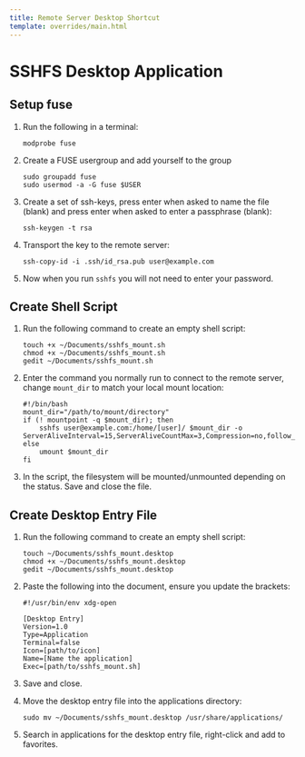```yaml
---
title: Remote Server Desktop Shortcut 
template: overrides/main.html
---
```


# SSHFS Desktop Application

## Setup fuse

1. Run the following in a terminal:

    ```console
    modprobe fuse
    ```

2. Create a FUSE usergroup and add yourself to the group

    ```console
    sudo groupadd fuse
    sudo usermod -a -G fuse $USER
    ```

3. Create a set of ssh-keys, press enter when asked to name the file (blank) and press enter when asked to enter a passphrase (blank):

    ```console
    ssh-keygen -t rsa
    ```

4. Transport the key to the remote server:

    ```console
    ssh-copy-id -i .ssh/id_rsa.pub user@example.com
    ```

5. Now when you run `sshfs` you will not need to enter your password.

## Create Shell Script

1. Run the following command to create an empty shell script:

    ```console
    touch +x ~/Documents/sshfs_mount.sh
    chmod +x ~/Documents/sshfs_mount.sh
    gedit ~/Documents/sshfs_mount.sh
    ```

2. Enter the command you normally run to connect to the remote server, change `mount_dir` to match your local mount location:

    ```
    #!/bin/bash
    mount_dir="/path/to/mount/directory"
    if (! mountpoint -q $mount_dir); then
        sshfs user@example.com:/home/[user]/ $mount_dir -o   ServerAliveInterval=15,ServerAliveCountMax=3,Compression=no,follow_symlinks
    else
        umount $mount_dir
    fi
    ```

3. In the script, the filesystem will be mounted/unmounted depending on the status. Save and close the file.

## Create Desktop Entry File

1. Run the following command to create an empty shell script:

    ```console
    touch ~/Documents/sshfs_mount.desktop
    chmod +x ~/Documents/sshfs_mount.desktop
    gedit ~/Documents/sshfs_mount.desktop
    ```

2. Paste the following into the document, ensure you update the brackets:

    ```
    #!/usr/bin/env xdg-open

    [Desktop Entry]
    Version=1.0
    Type=Application
    Terminal=false
    Icon=[path/to/icon]
    Name=[Name the application]
    Exec=[path/to/sshfs_mount.sh]
    ```

3. Save and close.

4. Move the desktop entry file into the applications directory:

    ```console
    sudo mv ~/Documents/sshfs_mount.desktop /usr/share/applications/
    ```

5. Search in applications for the desktop entry file, right-click and add to favorites.
